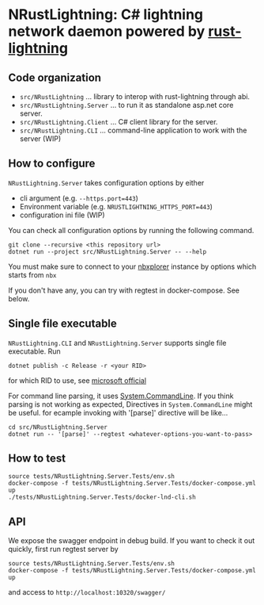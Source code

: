 
# NRustLightning: C# lightning network daemon powered by [rust-lightning](https://github.com/rust-bitcoin/rust-lightning)

## Code organization

* `src/NRustLightning` ... library to interop with rust-lightning through abi.
* `src/NRustLightning.Server` ... to run it as standalone asp.net core server.
* `src/NRustLightning.Client` ... C# client library for the server.
* `src/NRustLightning.CLI` ... command-line application  to work with the server (WIP)

## How to configure

`NRustLightning.Server` takes configuration options by either

* cli argument (e.g. `--https.port=443`)
* Environment variable  (e.g. `NRUSTLIGHTNING_HTTPS_PORT=443`)
* configuration ini file (WIP)

You can check all configuration options by running the following command.

```
git clone --recursive <this repository url>
dotnet run --project src/NRustLightning.Server -- --help 
```

You must make sure to connect to your [nbxplorer](https://github.com/dgarage/NBXplorer) instance by options which starts from `nbx`

If you don't have any, you can try with regtest in docker-compose. See below.

## Single file executable

`NRustLightning.CLI` and `NRustLightning.Server` supports single file executable.
Run

```
dotnet publish -c Release -r <your RID>
```

for which RID to use, see [microsoft official](https://docs.microsoft.com/en-us/dotnet/core/rid-catalog)

For command line parsing, it uses [System.CommandLine](https://github.com/dotnet/command-line-api/).
If you think parsing is not working as expected, Directives in `System.CommandLine` might be useful. for ecample invoking with '[parse]' directive will be like...

```
cd src/NRustLightning.Server
dotnet run -- '[parse]' --regtest <whatever-options-you-want-to-pass>
```


## How to test

```
source tests/NRustLightning.Server.Tests/env.sh
docker-compose -f tests/NRustLightning.Server.Tests/docker-compose.yml up
./tests/NRustLightning.Server.Tests/docker-lnd-cli.sh
```

## API

We expose the swagger endpoint in debug build. If you want to check it out quickly, first run regtest server by

```
source tests/NRustLightning.Server.Tests/env.sh
docker-compose -f tests/NRustLightning.Server.Tests/docker-compose.yml up
```


and access to `http://localhost:10320/swagger/`
